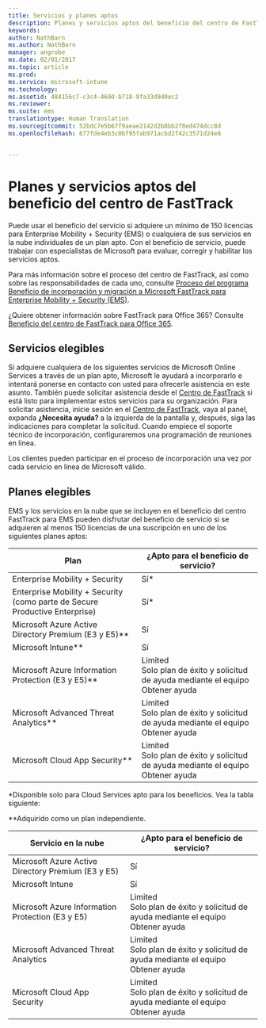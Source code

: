 ```yaml
---
title: Servicios y planes aptos
description: Planes y servicios aptos del beneficio del centro de FastTrack
keywords: 
author: NathBarn
ms.author: NathBarn
manager: angrobe
ms.date: 02/01/2017
ms.topic: article
ms.prod: 
ms.service: microsoft-intune
ms.technology: 
ms.assetid: 484156c7-c3c4-469d-b718-9fa33d9d0ec2
ms.reviewer: 
ms.suite: ems
translationtype: Human Translation
ms.sourcegitcommit: 52bdc7e5b67f9aeae2142d2b8bb2f8ed474dcc8d
ms.openlocfilehash: 677fde4eb3c0bf95fab971acbd2f42c3571d24e8


---
```


# <a name="fasttrack-center-benefit-eligible-services-and-plans"></a>Planes y servicios aptos del beneficio del centro de FastTrack
Puede usar el beneficio del servicio si adquiere un mínimo de 150 licencias para Enterprise Mobility + Security (EMS) o cualquiera de sus servicios en la nube individuales de un plan apto. Con el beneficio de servicio, puede trabajar con especialistas de Microsoft para evaluar, corregir y habilitar los servicios aptos.

Para más información sobre el proceso del centro de FastTrack, así como sobre las responsabilidades de cada uno, consulte [Proceso del programa Beneficio de incorporación y migración a Microsoft FastTrack para Enterprise Mobility + Security (EMS)](fasttrack-center-benefit-process-for-enterprise-mobility-suite-ems.md).

¿Quiere obtener información sobre FastTrack para Office 365? Consulte [Beneficio del centro de FastTrack para Office 365](https://technet.microsoft.com/library/office-365-onboarding-benefit.aspx).

## <a name="eligible-services"></a>Servicios elegibles
Si adquiere cualquiera de los siguientes servicios de Microsoft Online Services a través de un plan apto, Microsoft le ayudará a incorporarlo e intentará ponerse en contacto con usted para ofrecerle asistencia en este asunto. También puede solicitar asistencia desde el [Centro de FastTrack](http://fasttrack.microsoft.com/) si está listo para implementar estos servicios para su organización. Para solicitar asistencia, inicie sesión en el [Centro de FastTrack](http://fasttrack.microsoft.com/), vaya al panel, expanda **¿Necesita ayuda?** a la izquierda de la pantalla y, después, siga las indicaciones para completar la solicitud. Cuando empiece el soporte técnico de incorporación, configuraremos una programación de reuniones en línea.

Los clientes pueden participar en el proceso de incorporación una vez por cada servicio en línea de Microsoft válido.

## <a name="eligible-plans"></a>Planes elegibles
EMS y los servicios en la nube que se incluyen en el beneficio del centro FastTrack para EMS pueden disfrutar del beneficio de servicio si se adquieren al menos 150 licencias de una suscripción en uno de los siguientes planes aptos:

|Plan|¿Apto para el beneficio de servicio?|
|--------|-------------------------------------|
|Enterprise Mobility + Security |Sí*|
|Enterprise Mobility + Security (como parte de Secure Productive Enterprise)|Sí*|
|Microsoft Azure Active Directory Premium (E3 y E5)**|Sí|
|Microsoft Intune**|Sí|
|Microsoft Azure Information Protection (E3 y E5)**|Limited</br>Solo plan de éxito y solicitud de ayuda mediante el equipo Obtener ayuda|
|Microsoft Advanced Threat Analytics**|Limited</br>Solo plan de éxito y solicitud de ayuda mediante el equipo Obtener ayuda|
|Microsoft Cloud App Security**|Limited</br>Solo plan de éxito y solicitud de ayuda mediante el equipo Obtener ayuda|

*Disponible solo para Cloud Services apto para los beneficios. Vea la tabla siguiente:

**Adquirido como un plan independiente.

|Servicio en la nube|¿Apto para el beneficio de servicio?|
|--------|-------------------------------------|
|Microsoft Azure Active Directory Premium (E3 y E5)|Sí|
|Microsoft Intune|Sí|
|Microsoft Azure Information Protection (E3 y E5)|Limited</br>Solo plan de éxito y solicitud de ayuda mediante el equipo Obtener ayuda|
|Microsoft Advanced Threat Analytics|Limited</br>Solo plan de éxito y solicitud de ayuda mediante el equipo Obtener ayuda|
|Microsoft Cloud App Security|Limited</br>Solo plan de éxito y solicitud de ayuda mediante el equipo Obtener ayuda|



<!--HONumber=Dec16_HO2-->


